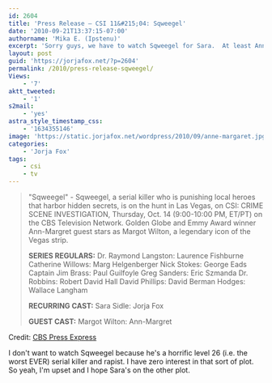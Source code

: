 ```yaml
---
id: 2604
title: 'Press Release — CSI 11&#215;04: Sqweegel'
date: '2010-09-21T13:37:15-07:00'
authorname: 'Mika E. (Ipstenu)'
excerpt: 'Sorry guys, we have to watch Sqweegel for Sara.  At least Ann-Margaret''s in it, too!'
layout: post
guid: 'https://jorjafox.net/?p=2604'
permalink: /2010/press-release-sqweegel/
Views:
    - '7'
aktt_tweeted:
    - '1'
s2mail:
    - 'yes'
astra_style_timestamp_css:
    - '1634355146'
image: 'https://static.jorjafox.net/wordpress/2010/09/anne-margaret.jpg'
categories:
    - 'Jorja Fox'
tags:
    - csi
    - tv
---
```


<blockquote> "Sqweegel" - Sqweegel, a serial killer who is punishing local heroes that harbor hidden secrets, is on the hunt in Las Vegas, on CSI: CRIME SCENE INVESTIGATION, Thursday, Oct. 14 (9:00-10:00 PM, ET/PT) on the CBS Television Network.  Golden Globe and Emmy Award winner Ann-Margret guest stars as Margot Wilton, a legendary icon of the Vegas strip.

**SERIES REGULARS:**
Dr. Raymond Langston: Laurence Fishburne
Catherine Willows: Marg Helgenberger
Nick Stokes: George Eads
Captain Jim Brass: Paul Guilfoyle
Greg Sanders: Eric Szmanda
Dr. Robbins: Robert David Hall
David Phillips: David Berman
Hodges: Wallace Langham

**RECURRING CAST:**
Sara Sidle: Jorja Fox

**GUEST CAST:**
Margot Wilton: Ann-Margret
</blockquote>

Credit: <a href="http://www.cbspressexpress.com/div.php/cbs_entertainment/release?id=26133">CBS Press Express</a>

I don't want to watch Sqweegel because he's a horrific level 26 (i.e. the worst EVER) serial killer and rapist. I have zero interest in that sort of plot. So yeah, I'm upset and I hope Sara's on the other plot.

